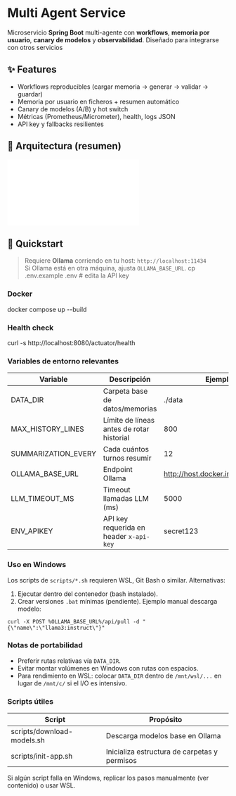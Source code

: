 # Multi Agent Service

Microservicio **Spring Boot** multi-agente con **workflows**, **memoria por usuario**, **canary de modelos** y **observabilidad**. Diseñado para integrarse con otros servicios

## ✨ Features
- Workflows reproducibles (cargar memoria → generar → validar → guardar)
- Memoria por usuario en ficheros + resumen automático
- Canary de modelos (A/B) y hot switch
- Métricas (Prometheus/Micrometer), health, logs JSON
- API key y fallbacks resilientes

## 🧩 Arquitectura (resumen)
![diagram](docs/architecture.md)

## 🚀 Quickstart
> Requiere **Ollama** corriendo en tu host: `http://localhost:11434`  
> Si Ollama está en otra máquina, ajusta `OLLAMA_BASE_URL`.
cp .env.example .env         # edita la API key 

### Docker
docker compose up --build

### Health check
curl -s http://localhost:8080/actuator/health

### Variables de entorno relevantes
| Variable | Descripción | Ejemplo |
|----------|-------------|---------|
| DATA_DIR | Carpeta base de datos/memorias | ./data |
| MAX_HISTORY_LINES | Límite de líneas antes de rotar historial | 800 |
| SUMMARIZATION_EVERY | Cada cuántos turnos resumir | 12 |
| OLLAMA_BASE_URL | Endpoint Ollama | http://host.docker.internal:11434 |
| LLM_TIMEOUT_MS | Timeout llamadas LLM (ms) | 5000 |
| ENV_APIKEY | API key requerida en header `x-api-key` | secret123 |

### Uso en Windows
Los scripts de `scripts/*.sh` requieren WSL, Git Bash o similar. Alternativas:
1. Ejecutar dentro del contenedor (bash instalado).
2. Crear versiones `.bat` mínimas (pendiente). Ejemplo manual descarga modelo:
```
curl -X POST %OLLAMA_BASE_URL%/api/pull -d "{\"name\":\"llama3:instruct\"}"
```

### Notas de portabilidad
* Preferir rutas relativas vía `DATA_DIR`.
* Evitar montar volúmenes en Windows con rutas con espacios.
* Para rendimiento en WSL: colocar `DATA_DIR` dentro de `/mnt/wsl/...` en lugar de `/mnt/c/` si el I/O es intensivo.

### Scripts útiles
| Script | Propósito |
|--------|----------|
| scripts/download-models.sh | Descarga modelos base en Ollama |
| scripts/init-app.sh | Inicializa estructura de carpetas y permisos |

Si algún script falla en Windows, replicar los pasos manualmente (ver contenido) o usar WSL.